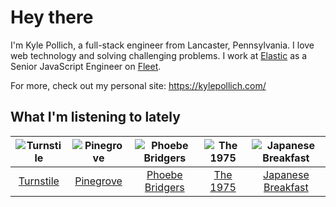 # Hey there


I'm Kyle Pollich, a full-stack engineer from Lancaster, Pennsylvania. I love web technology and solving challenging problems.
I work at [Elastic](https://www.elastic.co/) as a Senior JavaScript Engineer on [Fleet](https://www.elastic.co/guide/en/fleet/current/fleet-overview.html).

For more, check out my personal site: https://kylepollich.com/

## What I'm listening to lately

<!-- begin artists -->
  |![Turnstile](https://i.scdn.co/image/ab6761610000f178634d95df40053f9e6d9506d8)|![Pinegrove](https://i.scdn.co/image/ab6761610000f17833dca482f170d638dde2cf30)|![Phoebe Bridgers](https://i.scdn.co/image/ab6761610000f178626686e362d30246e816cc5b)|![The 1975](https://i.scdn.co/image/ab6761610000f178592231ad18aab7a47772a958)|![Japanese Breakfast](https://i.scdn.co/image/ab6761610000f1783a3fed0c7aa2276bedccc7fe)|
  |:---:|:---:|:---:|:---:|:---:|
  |[Turnstile](https://open.spotify.com/artist/2qnpHrOzdmOo1S4ox3j17x)|[Pinegrove](https://open.spotify.com/artist/2gbT6GPXMis0OAkZbEQCYB)|[Phoebe Bridgers](https://open.spotify.com/artist/1r1uxoy19fzMxunt3ONAkG)|[The 1975](https://open.spotify.com/artist/3mIj9lX2MWuHmhNCA7LSCW)|[Japanese Breakfast](https://open.spotify.com/artist/7MoIc5s9KXolCBH1fy9kkw)|
<!-- end artists -->
